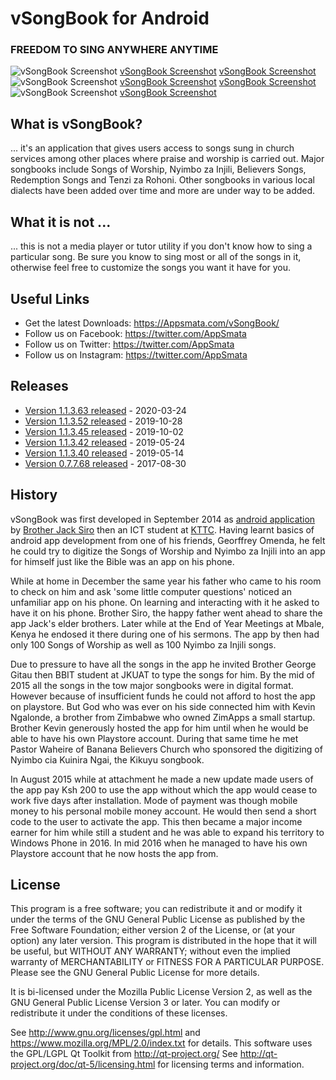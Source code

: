 # vSongBook for Android
### FREEDOM TO SING ANYWHERE ANYTIME

![vSongBook Screenshot](https://github.com/Appsmata/vSongAndy/raw/master/images/screenshot1.png "vSongBook Screenshot 1") [vSongBook Screenshot](https://github.com/Appsmata/vSongAndy/raw/master/images/screenshot2.png "vSongBook Screenshot 2") [vSongBook Screenshot](https://github.com/Appsmata/vSongAndy/raw/master/images/screenshot3.png "vSongBook Screenshot 3")
![vSongBook Screenshot](https://github.com/Appsmata/vSongAndy/raw/master/images/screenshot4.png "vSongBook Screenshot 4") [vSongBook Screenshot](https://github.com/Appsmata/vSongAndy/raw/master/images/screenshot5.png "vSongBook Screenshot 5") [vSongBook Screenshot](https://github.com/Appsmata/vSongAndy/raw/master/images/screenshot6.png "vSongBook Screenshot 6")
![vSongBook Screenshot](https://github.com/Appsmata/vSongAndy/raw/master/images/screenshot7.png "vSongBook Screenshot 7") [vSongBook Screenshot](https://github.com/Appsmata/vSongAndy/raw/master/images/screenshot8.png "vSongBook Screenshot 8")

## What is vSongBook?
 ... it's an application that gives users access to songs sung in church services among other places where praise and worship is carried out. Major songbooks include Songs of Worship, Nyimbo za Injili, Believers Songs, Redemption Songs and Tenzi za Rohoni. Other songbooks in various local dialects have been added over time and more are under way to be added.

## What it is not ...
... this is not a media player or tutor utility if you don't know how to sing a particular song. Be sure you know to sing most or all of the songs in it, otherwise feel free to customize the songs you want it have for you.


## Useful Links

* Get the latest Downloads: https://Appsmata.com/vSongBook/
* Follow us on Facebook: https://twitter.com/AppSmata
* Follow us on Twitter: https://twitter.com/AppSmata
* Follow us on Instagram: https://twitter.com/AppSmata

## Releases

* [Version 1.1.3.63 released](https://github.com/Appsmata/vSongAndy/releases/tag/v1.1.3.63) - 2020-03-24
* [Version 1.1.3.52 released](https://github.com/Appsmata/vSongAndy/releases/tag/v1.1.3.52) - 2019-10-28
* [Version 1.1.3.45 released](https://github.com/Appsmata/vSongAndy/releases/tag/v1.1.3.45) - 2019-10-02
* [Version 1.1.3.42 released](https://github.com/Appsmata/vSongAndy/releases/tag/v1.1.3.42) - 2019-05-24
* [Version 1.1.3.40 released](https://github.com/Appsmata/vSongAndy/releases/tag/v1.1.3.40) - 2019-05-14
* [Version 0.7.7.68 released](https://github.com/Appsmata/vSongAndy/releases/tag/v0.7.7.683) - 2017-08-30

## History

vSongBook was first developed in September 2014 as [android application](https://appsmata.com/vsongbook) by [Brother Jack Siro](https://github.com/jacksiroke) then an ICT student at [KTTC](https://kttc.ac.ke). Having learnt basics of android app development from one of his friends, Georffrey Omenda, he felt he could try to digitize the Songs of Worship and Nyimbo za Injili into an app for himself just like the Bible was an app on his phone.

While at home in December the same year his father who came to his room to check on him and ask 'some little computer questions' noticed an unfamiliar app on his phone. On learning and interacting with it he asked to have it on his phone. Brother Siro, the happy father went ahead to share the app Jack's elder brothers. Later while at the End of Year Meetings at Mbale, Kenya he endosed it there during one of his sermons. The app by then had only 100 Songs of Worship as well as 100 Nyimbo za Injili songs.

Due to pressure to have all the songs in the app he invited Brother George Gitau then BBIT student at JKUAT to type the songs for him. By the mid of 2015 all the songs in the tow major songbooks were in digital format. However because of insufficient funds he could not afford to host the app on playstore. But God who was ever on his side connected him with Kevin Ngalonde, a brother from Zimbabwe who owned ZimApps a small startup. Brother Kevin generously hosted the app for him until when he would be able to have his own Playstore account. During that same time he met Pastor Waheire of Banana Believers Church who sponsored the digitizing of Nyimbo cia Kuinira Ngai, the Kikuyu songbook.

In August 2015 while at attachment he made a new update made users of the app pay Ksh 200 to use the app without which the app would cease to work five days after installation. Mode of payment was though mobile money to his personal mobile money account. He would then send a short code to the user to activate the app. This then became a major income earner for him while still a student and he was able to expand his territory to Windows Phone in 2016. In mid 2016 when he managed to have his own Playstore account that he now hosts the app from.

## License

This program is a free software; you can redistribute it and or modify it under the terms of the GNU General Public License as published by the Free Software Foundation; either version 2 of the License, or (at your option) any later version. This program is distributed in the hope that it will be useful, but WITHOUT ANY WARRANTY; without even the implied warranty of MERCHANTABILITY or FITNESS FOR A PARTICULAR PURPOSE. Please see the GNU General Public License for more details.

It is bi-licensed under the Mozilla Public License Version 2, as well as the GNU General Public License Version 3 or later. You can modify or redistribute it under the conditions of these licenses.

See http://www.gnu.org/licenses/gpl.html and https://www.mozilla.org/MPL/2.0/index.txt for details. 
This software uses the GPL/LGPL Qt Toolkit from http://qt-project.org/ 
See http://qt-project.org/doc/qt-5/licensing.html for licensing terms and information.


